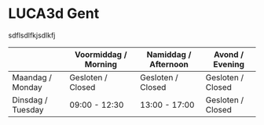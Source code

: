 # LUCA3d Gent
sdflsdlfkjsdlkfj



|               | Voormiddag / Morning      | Namiddag / Afternoon | Avond / Evening      |
| ------------- | -------------             | -------------        | -------------        |
| Maandag / Monday   | Gesloten / Closed	  | Gesloten / Closed	   | Gesloten / Closed	  |
| Dinsdag / Tuesday  | 	09:00 - 12:30       | 13:00 - 17:00      	 | Gesloten / Closed	  |

